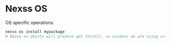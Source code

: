 # Nexss OS

OS specific operations.

```sh
nexss os install mypackage
# Above on Ubuntu will produce apt install, on windows we are using scoop
```
